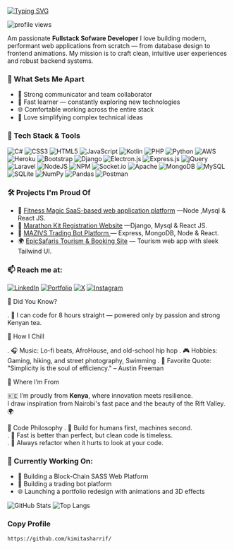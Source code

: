 [![Typing SVG](https://readme-typing-svg.demolab.com?font=Fira+Code&size=30&pause=1000&color=0CF709&vCenter=true&width=1000&height=60&lines=Hello++%F0%9F%91%8B+I+am+Sharrif+Kimita)](https://git.io/typing-svg)

<p align="left">
  <img src="https://komarev.com/ghpvc/?username=kimitasharrif&label=Profile%20views&color=0e75b6&style=flat" alt="profile views" />
</p>

 Am passionate **Fullstack Sofware Developer** 
I love building modern, performant web applications from scratch — from database design to frontend animations. My mission is to craft clean, intuitive user experiences and robust backend systems.

### 🧠 What Sets Me Apart

- 🤝 Strong communicator and team collaborator
- 🚀 Fast learner — constantly exploring new technologies
- 🌐 Comfortable working across the entire stack
- 💬 Love simplifying complex technical ideas


### 🚀 Tech Stack & Tools
![C#](https://img.shields.io/badge/c%23-%23239120.svg?style=for-the-badge&logo=c-sharp&logoColor=white)
![CSS3](https://img.shields.io/badge/css3-%231572B6.svg?style=for-the-badge&logo=css3&logoColor=white)
![HTML5](https://img.shields.io/badge/html5-%23E34F26.svg?style=for-the-badge&logo=html5&logoColor=white)
![JavaScript](https://img.shields.io/badge/javascript-%23323330.svg?style=for-the-badge&logo=javascript&logoColor=%23F7DF1E)
![Kotlin](https://img.shields.io/badge/kotlin-%230095D5.svg?style=for-the-badge&logo=kotlin&logoColor=white)
![PHP](https://img.shields.io/badge/php-%23777BB4.svg?style=for-the-badge&logo=php&logoColor=white)
![Python](https://img.shields.io/badge/python-3670A0?style=for-the-badge&logo=python&logoColor=ffdd54)
![AWS](https://img.shields.io/badge/AWS-%23FF9900.svg?style=for-the-badge&logo=amazon-aws&logoColor=white)
![Heroku](https://img.shields.io/badge/heroku-%23430098.svg?style=for-the-badge&logo=heroku&logoColor=white)
![Bootstrap](https://img.shields.io/badge/bootstrap-%23563D7C.svg?style=for-the-badge&logo=bootstrap&logoColor=white)
![Django](https://img.shields.io/badge/django-%23092E20.svg?style=for-the-badge&logo=django&logoColor=white)
![Electron.js](https://img.shields.io/badge/Electron-191970?style=for-the-badge&logo=Electron&logoColor=white)
![Express.js](https://img.shields.io/badge/express.js-%23404d59.svg?style=for-the-badge&logo=express&logoColor=%2361DAFB)
![jQuery](https://img.shields.io/badge/jquery-%230769AD.svg?style=for-the-badge&logo=jquery&logoColor=white)
![Laravel](https://img.shields.io/badge/laravel-%23FF2D20.svg?style=for-the-badge&logo=laravel&logoColor=white)
![NodeJS](https://img.shields.io/badge/node.js-6DA55F?style=for-the-badge&logo=node.js&logoColor=white)
![NPM](https://img.shields.io/badge/NPM-%23000000.svg?style=for-the-badge&logo=npm&logoColor=white)
![Socket.io](https://img.shields.io/badge/Socket.io-black?style=for-the-badge&logo=socket.io&badgeColor=010101)
![Apache](https://img.shields.io/badge/apache-%23D42029.svg?style=for-the-badge&logo=apache&logoColor=white)
![MongoDB](https://img.shields.io/badge/MongoDB-%234ea94b.svg?style=for-the-badge&logo=mongodb&logoColor=white)
![MySQL](https://img.shields.io/badge/mysql-%2300f.svg?style=for-the-badge&logo=mysql&logoColor=white)
![SQLite](https://img.shields.io/badge/sqlite-%2307405e.svg?style=for-the-badge&logo=sqlite&logoColor=white)
![NumPy](https://img.shields.io/badge/numpy-%23013243.svg?style=for-the-badge&logo=numpy&logoColor=white)
![Pandas](https://img.shields.io/badge/pandas-%23150458.svg?style=for-the-badge&logo=pandas&logoColor=white)
![Postman](https://img.shields.io/badge/Postman-FF6C37?style=for-the-badge&logo=postman&logoColor=white)


### 🛠️ Projects I'm Proud Of
- 🔗 [Fitness Magic  SaaS-based web application platform](https://github.com/kimitasharrif/) —Node ,Mysql & React JS.
- 🔗 [Marathon Kit Registration Website](https://github.com/kimitasharrif/) —Django, Mysql  & React JS.
- 🔗 [MAZIVS Trading  Bot Platform ](https://github.com/kimitasharrif/) — Express, MongoDB, Node & React.
- 🌍 [EpicSafaris Tourism & Booking Site](https://github.com/kimitasharrif/) — Tourism web app with sleek Tailwind UI.


### 📫 Reach me at:

[![LinkedIn](https://img.shields.io/badge/LinkedIn-0A66C2?style=for-the-badge&logo=linkedin&logoColor=white)](https://www.linkedin.com/in/sharrif-kimita-884158301/)
[![Portfolio](https://img.shields.io/badge/Portfolio-00CED1?style=for-the-badge&logo=vercel&logoColor=white)](https://sharrifkimita.vercel.app)
[![X](https://img.shields.io/badge/X-000000?style=for-the-badge&logo=twitter&logoColor=white)](https://x.com/sharrifkimita)
[![Instagram](https://img.shields.io/badge/Instagram-E4405F?style=for-the-badge&logo=instagram&logoColor=white)](https://www.instagram.com/sharrifkimita/)


🧩 Did You Know?

 . 🧠 I can code for 8 hours straight — powered only by passion and strong Kenyan tea.

🧘 How I Chill

. 🎧 Music: Lo-fi beats, AfroHouse, and old-school hip hop 
. 🎮 Hobbies: Gaming, hiking, and street photography, Swimming 
. 💬 Favorite Quote: "Simplicity is the soul of efficiency." – Austin Freeman


🧭 Where I’m From

🇰🇪 I’m proudly from **Kenya**, where innovation meets resilience.  
I draw inspiration from Nairobi's fast pace and the beauty of the Rift Valley.
 🌍

🔁 Code Philosophy
 . 🧱 Build for humans first, machines second.  
 . 🚀 Fast is better than perfect, but clean code is timeless.  
 . 🔁 Always refactor when it hurts to look at your code.


### 📅 Currently Working On:
- 🧠 Building a Block-Chain SASS Web Platform
- 🧠 Building a trading bot platform 
- 🌐 Launching a portfolio redesign with animations and 3D effects


![GitHub Stats](https://github-readme-stats.vercel.app/api?username=kimitasharrif&show_icons=true&theme=radical)
![Top Langs](https://github-readme-stats.vercel.app/api/top-langs/?username=kimitasharrif&layout=compact&theme=radical)

<h3>Copy Profile</h3>

```md
https://github.com/kimitasharrif/
```


<!---
kimitasharrif/kimitasharrif is a ✨ special ✨ repository because its `README.md` (this file) appears on your GitHub profile.
You can click the Preview link to take a look at your changes.
--->
